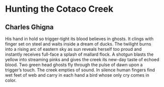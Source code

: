 # Hunting the Cotaco Creek
## Charles Ghigna
His hand in hold so trigger-tight its blood
believes in ghosts. It clings with finger set
on steel and waits inside a dream of ducks.
The twilight burns into a rising arc
of eastern sky as sun reveals herself
too proud and instantly receives full-face
a splash of mallard flock. A shotgun blasts
the yellow into streaming pinks and gives
the creek its new-day taste of echoed blood.
Two green head ghosts fly through the pulse of dawn
upon a trigger’﻿s touch. The creek empties
of sound. In silence human fingers find
wet feet of web and carry in each hand
a bird whose only cry comes in color.